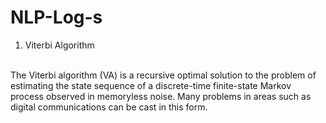 # NLP-Log-s

1. Viterbi Algorithm
<br>
The Viterbi algorithm (VA) is a recursive optimal solution to the problem of estimating the state sequence of a discrete-time finite-state Markov process observed in memoryless noise. Many problems in areas such as digital communications can be cast in this form.